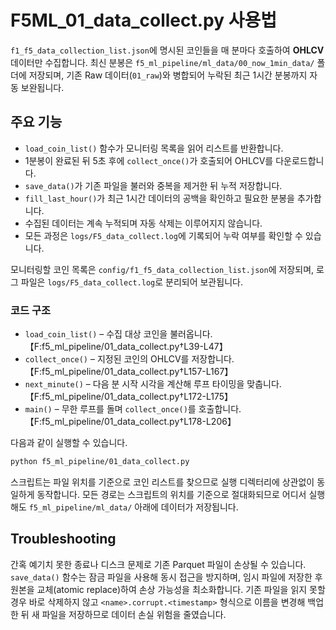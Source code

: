 # F5ML_01_data_collect.py 사용법

`f1_f5_data_collection_list.json`에 명시된 코인들을 매 분마다 호출하여
**OHLCV** 데이터만 수집합니다. 최신 분봉은
`f5_ml_pipeline/ml_data/00_now_1min_data/` 폴더에 저장되며,
기존 Raw 데이터(`01_raw`)와 병합되어 누락된 최근 1시간 분봉까지 자동 보완됩니다.

## 주요 기능
- `load_coin_list()` 함수가 모니터링 목록을 읽어 리스트를 반환합니다.
- 1분봉이 완료된 뒤 5초 후에 `collect_once()`가 호출되어 OHLCV를 다운로드합니다.
- `save_data()`가 기존 파일을 불러와 중복을 제거한 뒤 누적 저장합니다.
- `fill_last_hour()`가 최근 1시간 데이터의 공백을 확인하고 필요한 분봉을 추가합니다.
- 수집된 데이터는 계속 누적되며 자동 삭제는 이루어지지 않습니다.
- 모든 과정은 `logs/F5_data_collect.log`에 기록되어 누락 여부를 확인할 수 있습니다.

모니터링할 코인 목록은 `config/f1_f5_data_collection_list.json`에 저장되며,
로그 파일은 `logs/F5_data_collect.log`로 분리되어 보관됩니다.

### 코드 구조
- `load_coin_list()` – 수집 대상 코인을 불러옵니다.【F:f5_ml_pipeline/01_data_collect.py†L39-L47】
- `collect_once()` – 지정된 코인의 OHLCV를 저장합니다.【F:f5_ml_pipeline/01_data_collect.py†L157-L167】
- `next_minute()` – 다음 분 시작 시각을 계산해 루프 타이밍을 맞춥니다.【F:f5_ml_pipeline/01_data_collect.py†L172-L175】
- `main()` – 무한 루프를 돌며 `collect_once()`를 호출합니다.【F:f5_ml_pipeline/01_data_collect.py†L178-L206】

다음과 같이 실행할 수 있습니다.
```bash
python f5_ml_pipeline/01_data_collect.py
```
스크립트는 파일 위치를 기준으로 코인 리스트를 찾으므로 실행 디렉터리에 상관없이
동일하게 동작합니다.
모든 경로는 스크립트의 위치를 기준으로 절대화되므로 어디서 실행해도 `f5_ml_pipeline/ml_data/` 아래에 데이터가 저장됩니다.

## Troubleshooting

간혹 예기치 못한 종료나 디스크 문제로 기존 Parquet 파일이 손상될 수 있습니다.
`save_data()` 함수는 잠금 파일을 사용해 동시 접근을 방지하며, 임시 파일에 저장한 후
원본을 교체(atomic replace)하여 손상 가능성을 최소화합니다.
기존 파일을 읽지 못할 경우 바로 삭제하지 않고 `<name>.corrupt.<timestamp>` 형식으로
이름을 변경해 백업한 뒤 새 파일을 저장하므로 데이터 손실 위험을 줄였습니다.
